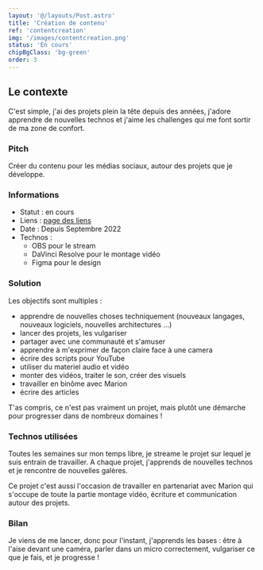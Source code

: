 ```yaml
---
layout: '@/layouts/Post.astro'
title: 'Création de contenu'
ref: 'contentcreation'
img: '/images/contentcreation.png'
status: 'En cours'
chipBgClass: 'bg-green'
order: 3
---
```


## Le contexte

C'est simple, j'ai des projets plein la tête depuis des années, j'adore apprendre de nouvelles technos et j'aime les challenges qui me font sortir de ma zone de confort.

### Pitch

Créer du contenu pour les médias sociaux, autour des projets que je développe.

### Informations

-   Statut : en cours
-   Liens : [page des liens](https://antoine.kahlouche.fr/links)
-   Date : Depuis Septembre 2022
-   Technos :
    -   OBS pour le stream
    -   DaVinci Resolve pour le montage vidéo
    -   Figma pour le design

### Solution

Les objectifs sont multiples :

-   apprendre de nouvelles choses techniquement (nouveaux langages, nouveaux logiciels, nouvelles architectures ...)
-   lancer des projets, les vulgariser
-   partager avec une communauté et s'amuser
-   apprendre à m'exprimer de façon claire face à une camera
-   écrire des scripts pour YouTube
-   utiliser du materiel audio et vidéo
-   monter des vidéos, traiter le son, créer des visuels
-   travailler en binôme avec Marion
-   écrire des articles

T'as compris, ce n'est pas vraiment un projet, mais plutôt une démarche pour progresser dans de nombreux domaines !

### Technos utilisées

Toutes les semaines sur mon temps libre, je streame le projet sur lequel je suis entrain de travailler. A chaque projet, j'apprends de nouvelles technos et je rencontre de nouvelles galères.

Ce projet c'est aussi l'occasion de travailler en partenariat avec Marion qui s'occupe de toute la partie montage vidéo, écriture et communication autour des projets.

### Bilan

Je viens de me lancer, donc pour l'instant, j'apprends les bases : être à l'aise devant une caméra, parler dans un micro correctement, vulgariser ce que je fais, et je progresse !
